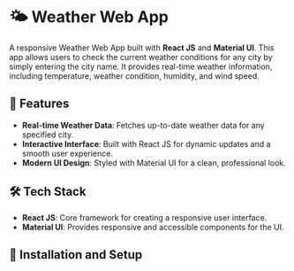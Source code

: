 # 🌤️ Weather Web App

A responsive Weather Web App built with **React JS** and **Material UI**. This app allows users to check the current weather conditions for any city by simply entering the city name. It provides real-time weather information, including temperature, weather condition, humidity, and wind speed.

## 🌟 Features
- **Real-time Weather Data**: Fetches up-to-date weather data for any specified city.
- **Interactive Interface**: Built with React JS for dynamic updates and a smooth user experience.
- **Modern UI Design**: Styled with Material UI for a clean, professional look.

## 🛠️ Tech Stack
- **React JS**: Core framework for creating a responsive user interface.
- **Material UI**: Provides responsive and accessible components for the UI.

## 🚀 Installation and Setup


